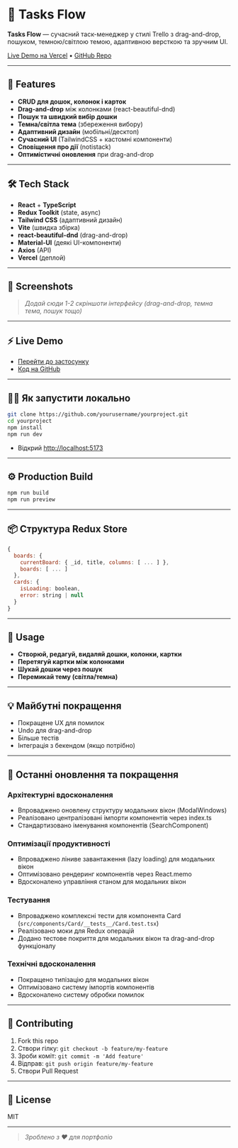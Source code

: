 # 📝 Tasks Flow

**Tasks Flow** — сучасний таск-менеджер у стилі Trello з drag-and-drop, пошуком, темною/світлою темою, адаптивною версткою та зручним UI.

[Live Demo на Vercel](https://your-app.vercel.app) • [GitHub Repo](https://github.com/yourusername/yourproject)

---

## 🚀 Features

- **CRUD для дошок, колонок і карток**
- **Drag-and-drop** між колонками (react-beautiful-dnd)
- **Пошук та швидкий вибір дошки**
- **Темна/світла тема** (збереження вибору)
- **Адаптивний дизайн** (мобільні/десктоп)
- **Сучасний UI** (TailwindCSS + кастомні компоненти)
- **Сповіщення про дії** (notistack)
- **Оптимістичні оновлення** при drag-and-drop

---

## 🛠️ Tech Stack

- **React** + **TypeScript**
- **Redux Toolkit** (state, async)
- **Tailwind CSS** (адаптивний дизайн)
- **Vite** (швидка збірка)
- **react-beautiful-dnd** (drag-and-drop)
- **Material-UI** (деякі UI-компоненти)
- **Axios** (API)
- **Vercel** (деплой)

---

## 📸 Screenshots

> _Додай сюди 1-2 скріншоти інтерфейсу (drag-and-drop, темна тема, пошук тощо)_

---

## ⚡ Live Demo

- [Перейти до застосунку](https://your-app.vercel.app)
- [Код на GitHub](https://github.com/yourusername/yourproject)

---

## 🧑‍💻 Як запустити локально

   ```bash
   git clone https://github.com/yourusername/yourproject.git
   cd yourproject
npm install
npm run dev
```
- Відкрий [http://localhost:5173](http://localhost:5173)

---

## ⚙️ Production Build

```bash
npm run build
npm run preview
```

---

## 📦 Структура Redux Store

```js
{
  boards: {
    currentBoard: { _id, title, columns: [ ... ] },
    boards: [ ... ]
  },
  cards: {
    isLoading: boolean,
    error: string | null
  }
}
```

---

## 📝 Usage

- **Створюй, редагуй, видаляй дошки, колонки, картки**
- **Перетягуй картки між колонками**
- **Шукай дошки через пошук**
- **Перемикай тему (світла/темна)**

---

## 💡 Майбутні покращення

- Покращене UX для помилок
- Undo для drag-and-drop
- Більше тестів
- Інтеграція з бекендом (якщо потрібно)

---

## 🔄 Останні оновлення та покращення

### Архітектурні вдосконалення
- Впроваджено оновлену структуру модальних вікон (ModalWindows)
- Реалізовано централізовані імпорти компонентів через index.ts
- Стандартизовано іменування компонентів (SearchComponent)

### Оптимізації продуктивності
- Впроваджено ліниве завантаження (lazy loading) для модальних вікон
- Оптимізовано рендеринг компонентів через React.memo
- Вдосконалено управління станом для модальних вікон

### Тестування
- Впроваджено комплексні тести для компонента Card (`src/components/Card/__tests__/Card.test.tsx`)
- Реалізовано моки для Redux операцій
- Додано тестове покриття для модальних вікон та drag-and-drop функціоналу

### Технічні вдосконалення
- Покращено типізацію для модальних вікон
- Оптимізовано систему імпортів компонентів
- Вдосконалено систему обробки помилок

---

## 🤝 Contributing

1. Fork this repo
2. Створи гілку: `git checkout -b feature/my-feature`
3. Зроби коміт: `git commit -m 'Add feature'`
4. Відправ: `git push origin feature/my-feature`
5. Створи Pull Request

---

## 📄 License

MIT

---

> _Зроблено з ❤️ для портфоліо_

